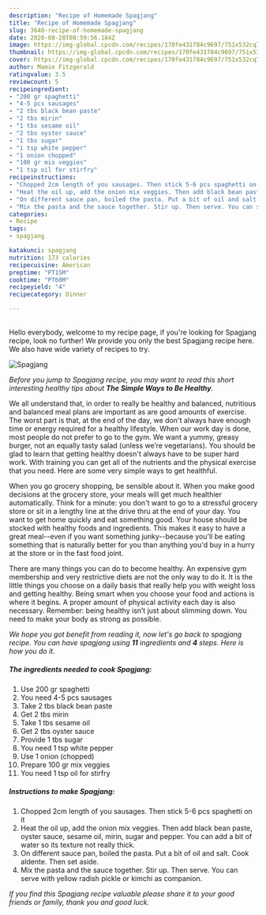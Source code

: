 ```yaml
---
description: "Recipe of Homemade Spagjang"
title: "Recipe of Homemade Spagjang"
slug: 3640-recipe-of-homemade-spagjang
date: 2020-08-28T08:59:56.184Z
image: https://img-global.cpcdn.com/recipes/170fe431784c9697/751x532cq70/spagjang-recipe-main-photo.jpg
thumbnail: https://img-global.cpcdn.com/recipes/170fe431784c9697/751x532cq70/spagjang-recipe-main-photo.jpg
cover: https://img-global.cpcdn.com/recipes/170fe431784c9697/751x532cq70/spagjang-recipe-main-photo.jpg
author: Mamie Fitzgerald
ratingvalue: 3.5
reviewcount: 5
recipeingredient:
- "200 gr spaghetti"
- "4-5 pcs sausages"
- "2 tbs black bean paste"
- "2 tbs mirin"
- "1 tbs sesame oil"
- "2 tbs oyster sauce"
- "1 tbs sugar"
- "1 tsp white pepper"
- "1 onion chopped"
- "100 gr mix veggies"
- "1 tsp oil for stirfry"
recipeinstructions:
- "Chopped 2cm length of you sausages. Then stick 5-6 pcs spaghetti on it"
- "Heat the oil up, add the onion mix veggies. Then add black bean paste, oyster sauce, sesame oil, mirin, sugar and pepper. You can add a bit of water so its texture not really thick."
- "On different sauce pan, boiled the pasta. Put a bit of oil and salt. Cook aldente. Then set aside."
- "Mix the pasta and the sauce together. Stir up. Then serve. You can serve with yellow radish pickle or kimchi as companion."
categories:
- Recipe
tags:
- spagjang

katakunci: spagjang 
nutrition: 173 calories
recipecuisine: American
preptime: "PT15M"
cooktime: "PT60M"
recipeyield: "4"
recipecategory: Dinner

---
```

<br>
Hello everybody, welcome to my recipe page, if you're looking for Spagjang recipe, look no further! We provide you only the best Spagjang recipe here. We also have wide variety of recipes to try.
<br>


![Spagjang](https://img-global.cpcdn.com/recipes/170fe431784c9697/751x532cq70/spagjang-recipe-main-photo.jpg)

<i>Before you jump to Spagjang recipe, you may want to read this short interesting healthy tips about <strong>The Simple Ways to Be Healthy</strong>.</i>

We all understand that, in order to really be healthy and balanced, nutritious and balanced meal plans are important as are good amounts of exercise. The worst part is that, at the end of the day, we don't always have enough time or energy required for a healthy lifestyle. When our work day is done, most people do not prefer to go to the gym. We want a yummy, greasy burger, not an equally tasty salad (unless we’re vegetarians). You should be glad to learn that getting healthy doesn't always have to be super hard work. With training you can get all of the nutrients and the physical exercise that you need. Here are some very simple ways to get healthful.

When you go grocery shopping, be sensible about it. When you make good decisions at the grocery store, your meals will get much healthier automatically. Think for a minute: you don't want to go to a stressful grocery store or sit in a lengthy line at the drive thru at the end of your day. You want to get home quickly and eat something good. Your house should be stocked with healthy foods and ingredients. This makes it easy to have a great meal--even if you want something junky--because you'll be eating something that is naturally better for you than anything you'd buy in a hurry at the store or in the fast food joint.

There are many things you can do to become healthy. An expensive gym membership and very restrictive diets are not the only way to do it. It is the little things you choose on a daily basis that really help you with weight loss and getting healthy. Being smart when you choose your food and actions is where it begins. A proper amount of physical activity each day is also necessary. Remember: being healthy isn’t just about slimming down. You need to make your body as strong as possible. 


<i>We hope you got benefit from reading it, now let's go back to spagjang recipe. You can have spagjang using <strong>11</strong> ingredients and <strong>4</strong> steps. Here is how you do it.
</i>

##### The ingredients needed to cook Spagjang:

1. Use 200 gr spaghetti
1. You need 4-5 pcs sausages
1. Take 2 tbs black bean paste
1. Get 2 tbs mirin
1. Take 1 tbs sesame oil
1. Get 2 tbs oyster sauce
1. Provide 1 tbs sugar
1. You need 1 tsp white pepper
1. Use 1 onion (chopped)
1. Prepare 100 gr mix veggies
1. You need 1 tsp oil for stirfry


##### Instructions to make Spagjang:

1. Chopped 2cm length of you sausages. Then stick 5-6 pcs spaghetti on it
1. Heat the oil up, add the onion mix veggies. Then add black bean paste, oyster sauce, sesame oil, mirin, sugar and pepper. You can add a bit of water so its texture not really thick.
1. On different sauce pan, boiled the pasta. Put a bit of oil and salt. Cook aldente. Then set aside.
1. Mix the pasta and the sauce together. Stir up. Then serve. You can serve with yellow radish pickle or kimchi as companion.


<i>If you find this Spagjang recipe valuable please share it to your good friends or family, thank you and good luck.</i>
